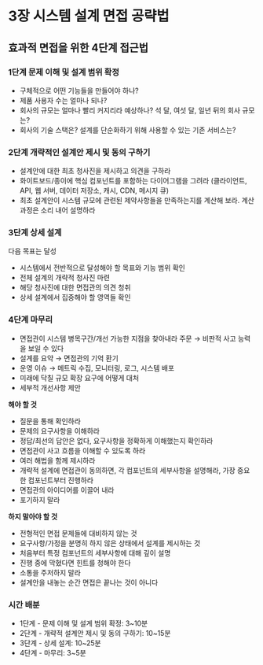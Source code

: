 # 3장 시스템 설계 면접 공략법

## 효과적 면접을 위한 4단계 접근법

### 1단계 문제 이해 및 설계 범위 확정

- 구체적으로 어떤 기능들을 만들어야 하나?
- 제품 사용자 수는 얼마나 되나?
- 회사의 규모는 얼마나 빨리 커지리라 예상하나? 석 달, 여섯 달, 일년 뒤의 회사 규모는?
- 회사의 기술 스택은? 설계를 단순화하기 위해 사용할 수 있는 기존 서비스는?

### 2단계 개략적인 설계안 제시 및 동의 구하기

- 설계안에 대한 최초 청사진을 제시하고 의견을 구하라
- 화이트보드/종이에 핵심 컴포넌트를 포함하는 다이어그램을 그려라 (클라이언트, API, 웹 서버, 데이터 저장소, 캐시, CDN, 메시지 큐)
- 최초 설계안이 시스템 규모에 관련된 제약사항들을 만족하는지를 계산해 보라. 계산 과정은 소리 내어 설명하라

### 3단계 상세 설계

다음 목표는 달성

- 시스템에서 전반적으로 달성해야 할 목표와 기능 범위 확인
- 전체 설계의 개략적 청사진 마련
- 해당 청사진에 대한 면접관의 의견 청취
- 상세 설계에서 집중해야 할 영역들 확인

### 4단계 마무리

- 면접관이 시스템 병목구간/개선 가능한 지점을 찾아내라 주문 → 비판적 사고 능력을 보일 수 있다
- 설계를 요약 → 면접관의 기억 환기
- 운영 이슈 → 메트릭 수집, 모니터링, 로그, 시스템 배포
- 미래에 닥칠 규모 확장 요구에 어떻게 대처
- 세부적 개선사항 제안

**해야 할 것**

- 질문을 통해 확인하라
- 문제의 요구사항을 이해하라
- 정답/최선의 답안은 없다, 요구사항을 정확하게 이해했는지 확인하라
- 면접관이 사고 흐름을 이해할 수 있도록 하라
- 여러 해법을 함께 제시하라
- 개략적 설계에 면접관이 동의하면, 각 컴포넌트의 세부사항을 설명해라, 가장 중요한 컴포넌트부터 진행하라
- 면접관의 아이디어를 이끌어 내라
- 포기하지 말라

**하지 말아야 할 것**

- 전형적인 면접 문제들에 대비하지 않는 것
- 요구사항/가정을 분명히 하지 않은 상태에서 설계를 제시하는 것
- 처음부터 특정 컴포넌트의 세부사항에 대해 깊이 설명
- 진행 중에 막혔다면 힌트를 청해야 한다
- 소통을 주저하지 말라
- 설계안을 내놓는 순간 면접은 끝나는 것이 아니다

### 시간 배분

- 1단계 -  문제 이해 및 설계 범위 확정: 3~10분
- 2단계 - 개략적 설계안 제시 및 동의 구하기: 10~15분
- 3단계 - 상세 설계: 10~25분
- 4단계 - 마무리: 3~5분